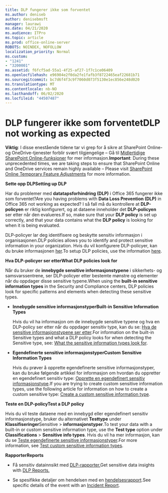 ```yaml
---
title: DLP fungerer ikke som forventet
ms.author: deniseb
author: denisebmsft
manager: laurawi
ms.date: 04/21/2020
ms.audience: ITPro
ms.topic: article
ms.prod: office-online-server
ROBOTS: NOINDEX, NOFOLLOW
localization_priority: Normal
ms.custom:
- "1241"
- "3200001"
ms.assetid: f6fcf5ad-55a1-4f25-af27-1f7c1ce06409
ms.openlocfilehash: e96904e2f0da2fe1fafb3f8722465eaf22681b71
ms.sourcegitcommit: bc7d6f4f3c9f7060d073f5130e1ec856e248d020
ms.translationtype: MT
ms.contentlocale: nb-NO
ms.lasthandoff: 06/02/2020
ms.locfileid: "44507487"
---
```

# <a name="dlp-not-working-as-expected"></a><span data-ttu-id="d2427-102">DLP fungerer ikke som forventet</span><span class="sxs-lookup"><span data-stu-id="d2427-102">DLP not working as expected</span></span>

<span data-ttu-id="d2427-103">**Viktig**: I disse enestående tidene tar vi grep for å sikre at SharePoint Online-og OneDrive-tjenester forblir svært tilgjengelige – Gå til [Midlertidige SharePoint Online-funksjoner](https://aka.ms/ODSPAdjustments) for mer informasjon.</span><span class="sxs-lookup"><span data-stu-id="d2427-103">**Important**: During these unprecedented times, we are taking steps to ensure that SharePoint Online and OneDrive services remain highly available – Please visit [SharePoint Online Temporary Feature Adjustments](https://aka.ms/ODSPAdjustments) for more information.</span></span>

 <span data-ttu-id="d2427-104">**Sette opp DLP**</span><span class="sxs-lookup"><span data-stu-id="d2427-104">**Setting up DLP**</span></span>

<span data-ttu-id="d2427-105">Har du problemer med **datatapsforhindring (DLP)** i Office 365 fungerer ikke som forventet?</span><span class="sxs-lookup"><span data-stu-id="d2427-105">Are you having problems with **Data Loss Prevention (DLP)** in Office 365 not working as expected?</span></span> <span data-ttu-id="d2427-106">I så fall må du kontrollere at **DLP-policyen** er riktig konfigurert, og at dataene inneholder det **DLP-policyen** ser etter når den evalueres.</span><span class="sxs-lookup"><span data-stu-id="d2427-106">If so, make sure that your **DLP policy** is set up correctly, and that your data contains what the **DLP policy** is looking for when it is being evaluated.</span></span>
  
<span data-ttu-id="d2427-107">DLP-policyer lar deg identifisere og beskytte sensitiv informasjon i organisasjonen.</span><span class="sxs-lookup"><span data-stu-id="d2427-107">DLP policies allows you to identify and protect sensitive information in your organization.</span></span> <span data-ttu-id="d2427-108">Hvis du vil konfigurere DLP-policyer, kan du bruke informasjonen [her](https://docs.microsoft.com/office365/securitycompliance/prevent-data-loss#set-up-dlp).</span><span class="sxs-lookup"><span data-stu-id="d2427-108">To setup DLP policies, use the information [here](https://docs.microsoft.com/office365/securitycompliance/prevent-data-loss#set-up-dlp).</span></span>
  
 <span data-ttu-id="d2427-109">**Hva DLP-policyer ser etter**</span><span class="sxs-lookup"><span data-stu-id="d2427-109">**What DLP policies look for**</span></span>
  
<span data-ttu-id="d2427-110">Når du bruker de **innebygde sensitive informasjonstypene** i sikkerhets- og samsvarssentrene, ser DLP-policyer etter bestemte mønstre og elementer når du oppdager disse sensitive typene.</span><span class="sxs-lookup"><span data-stu-id="d2427-110">When using the **built-in sensitive information types** in the Security and Compliance centers, DLP policies look for specific patterns and elements when detecting these sensitive types.</span></span>
  
- <span data-ttu-id="d2427-111">**Innebygde sensitive informasjonstyper**</span><span class="sxs-lookup"><span data-stu-id="d2427-111">**Built-in Sensitive Information Types**</span></span>

    <span data-ttu-id="d2427-112">Hvis du vil ha informasjon om de innebygde sensitive typene og hva en DLP-policy ser etter når du oppdager sensitiv type, kan du se: [Hva de sensitive informasjonstypene ser etter](https://docs.microsoft.com/microsoft-365/compliance/sensitive-information-type-entity-definitions).</span><span class="sxs-lookup"><span data-stu-id="d2427-112">For information on the built-in Sensitive types and what a DLP policy looks for when detecting the Sensitive type, see: [What the sensitive information types look for](https://docs.microsoft.com/microsoft-365/compliance/sensitive-information-type-entity-definitions).</span></span>

- <span data-ttu-id="d2427-113">**Egendefinerte sensitive informasjonstyper**</span><span class="sxs-lookup"><span data-stu-id="d2427-113">**Custom Sensitive Information Types**</span></span>

    <span data-ttu-id="d2427-114">Hvis du prøver å opprette egendefinerte sensitive informasjonstyper, kan du bruke følgende artikkel for informasjon om hvordan du oppretter en egendefinert sensitiv type: [Opprette en egendefinert sensitiv informasjonstype](https://docs.microsoft.com/microsoft-365/compliance/create-a-custom-sensitive-information-type).</span><span class="sxs-lookup"><span data-stu-id="d2427-114">If you are trying to create custom sensitive information types, use the following article for information on how to create a custom sensitive type: [Create a custom sensitive information type](https://docs.microsoft.com/microsoft-365/compliance/create-a-custom-sensitive-information-type).</span></span>

<span data-ttu-id="d2427-115">**Teste en DLP-policy**</span><span class="sxs-lookup"><span data-stu-id="d2427-115">**Test a DLP policy**</span></span>

<span data-ttu-id="d2427-116">Hvis du vil teste dataene med en innebygd eller egendefinert sensitiv informasjonstype, bruker du alternativet **Testtype** under **Klassifiseringer**Sensitive  >  **informasjonstyper**.</span><span class="sxs-lookup"><span data-stu-id="d2427-116">To test your data with a built-in or custom sensitive information type, use the **Test type** option under **Classifications** > **Sensitive info types**.</span></span> <span data-ttu-id="d2427-117">Hvis du vil ha mer informasjon, kan du se [Teste egendefinerte sensitive informasjonstyper](https://docs.microsoft.com/microsoft-365/compliance/create-a-custom-sensitive-information-type#create-custom-sensitive-information-types-in-the-security--compliance-center).</span><span class="sxs-lookup"><span data-stu-id="d2427-117">For more information, see [Test custom sensitive information types](https://docs.microsoft.com/microsoft-365/compliance/create-a-custom-sensitive-information-type#create-custom-sensitive-information-types-in-the-security--compliance-center).</span></span>

 <span data-ttu-id="d2427-118">**Rapporter**</span><span class="sxs-lookup"><span data-stu-id="d2427-118">**Reports**</span></span>
  
- <span data-ttu-id="d2427-119">Få sensitiv datainnsikt med [DLP-rapporter.](https://docs.microsoft.com/microsoft-365/compliance/data-loss-prevention-policies#dlp-reports)</span><span class="sxs-lookup"><span data-stu-id="d2427-119">Get sensitive data insights with [DLP Reports.](https://docs.microsoft.com/microsoft-365/compliance/data-loss-prevention-policies#dlp-reports)</span></span>

- <span data-ttu-id="d2427-120">Se spesifikke detaljer om hendelsen med en [hendelsesrapport](https://docs.microsoft.com/microsoft-365/compliance/data-loss-prevention-policies#incident-reports).</span><span class="sxs-lookup"><span data-stu-id="d2427-120">See specific details of the event with an [Incident Report](https://docs.microsoft.com/microsoft-365/compliance/data-loss-prevention-policies#incident-reports).</span></span>
